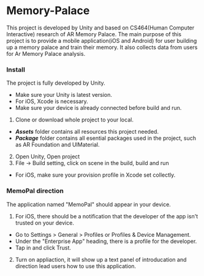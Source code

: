 # Memory-Palace
This project is developed by Unity and based on CS464(Human Computer Interactive) research of AR Memory Palace. The main purpose of this project is to provide a mobile application(iOS and Android) for user building up a memory palace and train their memory. It also collects data from users for Ar Memory Palace analysis.

### Install
The project is fully developed by Unity. 
* Make sure your Unity is latest version.
* For iOS, Xcode is necessary.
* Make sure your device is already connected before build and run.
1. Clone or download whole project to your local.
  * ***Assets*** folder contains all resources this project needed. 
  * ***Package*** folder contains all esential packages used in the project, such as AR Foundation and UIMaterial.
2. Open Unity, Open project
3. File -> Build setting, click on scene in the build, build and run
  * For iOS, make sure your provision profile in Xcode set collectly.

### MemoPal direction
The application named "MemoPal" should appear in your device.
1. For iOS, there should be a notification that the developer of the app isn't trusted on your device. 
  * Go to Settings > General >  Profiles or Profiles & Device Management. 
  * Under the "Enterprise App" heading, there is a profile for the developer.
  * Tap in and click Trust.
2. Turn on appliaction, it will show up a text panel of introducation and direction lead users how to use this application.

